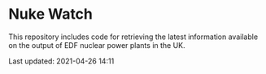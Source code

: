 # Nuke Watch

This repository includes code for retrieving the latest information available on the output of EDF nuclear power plants in the UK.

Last updated: 2021-04-26 14:11